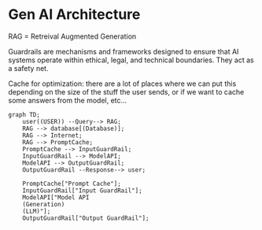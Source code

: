 # Gen AI Architecture

RAG = Retreival Augmented Generation

Guardrails are mechanisms and frameworks designed to ensure that AI systems operate within ethical, legal, and technical boundaries. They act as a safety net.

Cache for optimization: there are a lot of places where we can put this depending on the size of the stuff the user sends, or if we want to cache some answers from the model, etc...

```mermaid
graph TD;
    user((USER)) --Query--> RAG;
    RAG --> database[(Database)];
    RAG --> Internet;
    RAG --> PromptCache;
    PromptCache --> InputGuardRail;
    InputGuardRail --> ModelAPI;
    ModelAPI --> OutputGuardRail;
    OutputGuardRail --Response--> user;

    PromptCache["Prompt Cache"];
    InputGuardRail["Input GuardRail"];
    ModelAPI["Model API 
    (Generation) 
    (LLM)"];
    OutputGuardRail["Output GuardRail"];
```